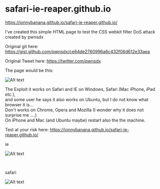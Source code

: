 # safari-ie-reaper.github.io

https://jonnybanana.github.io/safari-ie-reaper.github.io/


I've created this simple HTML page to test the CSS webkit filter DoS attack created by pwnsdx

Original git here: https://gist.github.com/pwnsdx/ce64de2760996a6c432f06d612e33aea


Original Tweet here: https://twitter.com/pwnsdx

The page would be this:

![Alt text](https://github.com/JonnyBanana/safari-ie-reaper.github.io/blob/master/img/trolling%20studios.JPG)

The Exploit it works on Safari and IE on Windows, Safari (Mac iPhone, iPad etc.),</BR>
and some user he says it also works on Ubuntu, but I do not know what browser it is...</BR>
Don't works on Chrome, Opera and Mozilla (I wonder why it does not surprise me ....)</BR>
On iPhone and Mac (and Ubuntu maybe) restart also the the machine.

Test at your risk here: https://jonnybanana.github.io/safari-ie-reaper.github.io/

ie

![Alt text](https://github.com/JonnyBanana/safari-ie-reaper.github.io/blob/master/img/ie-crash.JPG)

</BR>

safari

![Alt text](https://github.com/JonnyBanana/safari-ie-reaper.github.io/blob/master/img/safari-crash.JPG)



